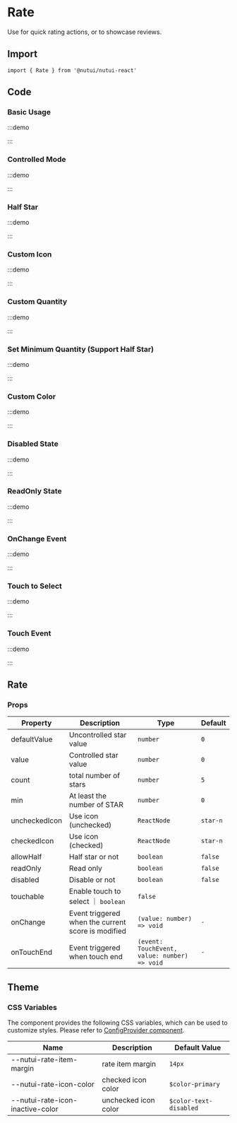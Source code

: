 # Rate

Use for quick rating actions, or to showcase reviews.

## Import

```tsx
import { Rate } from '@nutui/nutui-react'
```

## Code

### Basic Usage

:::demo

<CodeBlock src='h5/demo1.tsx'></CodeBlock>

:::

### Controlled Mode

:::demo

<CodeBlock src='h5/demo2.tsx'></CodeBlock>

:::

### Half Star

:::demo

<CodeBlock src='h5/demo3.tsx'></CodeBlock>

:::

### Custom Icon

:::demo

<CodeBlock src='h5/demo4.tsx'></CodeBlock>

:::

### Custom Quantity

:::demo

<CodeBlock src='h5/demo5.tsx'></CodeBlock>

:::

### Set Minimum Quantity (Support Half Star)

:::demo

<CodeBlock src='h5/demo6.tsx'></CodeBlock>

:::

### Custom Color

:::demo

<CodeBlock src='h5/demo7.tsx'></CodeBlock>

:::

### Disabled State

:::demo

<CodeBlock src='h5/demo8.tsx'></CodeBlock>

:::

### ReadOnly State

:::demo

<CodeBlock src='h5/demo9.tsx'></CodeBlock>

:::

### OnChange Event

:::demo

<CodeBlock src='h5/demo10.tsx'></CodeBlock>

:::

### Touch to Select

:::demo

<CodeBlock src='h5/demo11.tsx'></CodeBlock>

:::

### Touch Event

:::demo

<CodeBlock src='h5/demo12.tsx'></CodeBlock>

:::

## Rate

### Props

| Property | Description | Type | Default |
| --- | --- | --- | --- |
| defaultValue | Uncontrolled star value | `number` | `0` |
| value | Controlled star value | `number` | `0` |
| count | total number of stars | `number` | `5` |
| min | At least the number of STAR | `number` | `0` |
| uncheckedIcon | Use icon (unchecked) | `ReactNode` | `star-n` |
| checkedIcon | Use icon (checked) | `ReactNode` | `star-n` |
| allowHalf | Half star or not | `boolean` | `false` |
| readOnly | Read only | `boolean` | `false` |
| disabled | Disable or not | `boolean` | `false` |
| touchable | Enable touch to select ｜ `boolean` | `false` |
| onChange | Event triggered when the current score is modified | `(value: number) => void` | `-` |
| onTouchEnd | Event triggered when touch end | `(event: TouchEvent, value: number) => void` | `-` |

## Theme

### CSS Variables

The component provides the following CSS variables, which can be used to customize styles. Please refer to [ConfigProvider component](#/en-US/component/configprovider).

| Name | Description | Default Value |
| --- | --- | --- |
| \--nutui-rate-item-margin | rate item margin | `14px` |
| \--nutui-rate-icon-color | checked icon color | `$color-primary` |
| \--nutui-rate-icon-inactive-color | unchecked icon color | `$color-text-disabled` |
